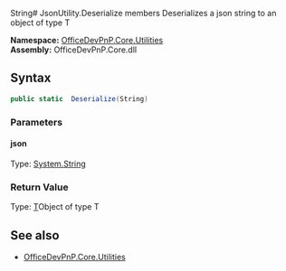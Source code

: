 String# JsonUtility.Deserialize members
Deserializes a json string to an object of type T  

**Namespace:** [OfficeDevPnP.Core.Utilities](OfficeDevPnP.Core.Utilities.md)  
**Assembly:** OfficeDevPnP.Core.dll  
## Syntax
```C#
public static  Deserialize(String)
```
### Parameters
#### json
Type: [System.String](System.String.md) 
#### 
### Return Value
Type: [T](T.md)Object of type T
## See also
- [OfficeDevPnP.Core.Utilities](OfficeDevPnP.Core.Utilities.md)
